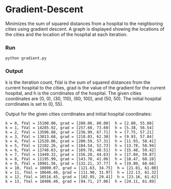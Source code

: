 # Gradient-Descent
Minimizes the sum of squared distances from a hospital to the neighboring cities using gradient descent. A graph is displayed showing the locations of the cities and the location of the hospital at each iteration.

### Run
```
python gradient.py
```

### Output
k is the iteration count, fVal is the sum of squared distances from the current hospital to the cities, grad is the value of the gradient for the current hospital, and h is the corrdinates of the hospital. The given cities coordinates are (0, 0), (30, 110), (60, 100), and (50, 50). The initial hospital corrdinates is set to (0, 55).

Output for the given cities corrdinates and initial hospital coordinates:
```
k = 0, fVal = 15100.00, grad = [280.00, 80.00]  h = [2.80, 55.80]
k = 1, fVal = 14285.92, grad = [257.60, 73.60]  h = [5.38, 56.54]
k = 2, fVal = 13596.88, grad = [236.99, 67.71]  h = [7.75, 57.21]
k = 3, fVal = 13013.68, grad = [218.03, 62.30]  h = [9.93, 57.84]
k = 4, fVal = 12520.06, grad = [200.59, 57.31]  h = [11.93, 58.41]
k = 5, fVal = 12102.26, grad = [184.54, 52.73]  h = [13.78, 58.94]
k = 6, fVal = 11748.63, grad = [169.78, 48.51]  h = [15.48, 59.42]
k = 7, fVal = 11449.32, grad = [156.20, 44.63]  h = [17.04, 59.87]
k = 8, fVal = 11195.99, grad = [143.70, 41.06]  h = [18.47, 60.28]
k = 9, fVal = 10981.56, grad = [132.21, 37.77]  h = [19.80, 60.66]
k = 10, fVal = 10800.07, grad = [121.63, 34.75]  h = [21.01, 61.00]
k = 11, fVal = 10646.46, grad = [111.90, 31.97]  h = [22.13, 61.32]
k = 12, fVal = 10516.45, grad = [102.95, 29.41]  h = [23.16, 61.62]
k = 13, fVal = 10406.40, grad = [94.71, 27.06]  h = [24.11, 61.89]
```
